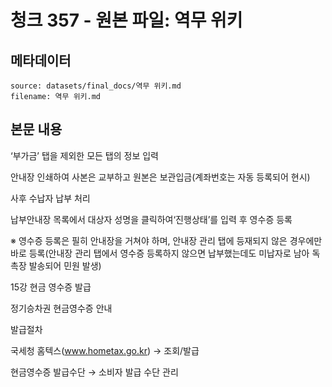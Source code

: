 # 청크 357 - 원본 파일: 역무 위키

## 메타데이터

```
source: datasets/final_docs/역무 위키.md
filename: 역무 위키.md
```

## 본문 내용

‘부가금’ 탭을 제외한 모든 탭의 정보 입력

안내장 인쇄하여 사본은 교부하고 원본은 보관입금(계좌번호는 자동 등록되어 현시)

사후 수납자 납부 처리

납부안내장 목록에서 대상자 성명을 클릭하여‘진행상태’를 입력 후 영수증 등록

※ 영수증 등록은 필히 안내장을 거쳐야 하며, 안내장 관리 탭에 등재되지 않은 경우에만 바로 등록(안내장 관리 탭에서 영수증 등록하지 않으면 납부했는데도 미납자로 남아 독촉장 발송되어 민원 발생)

15강 현금 영수증 발급

정기승차권 현금영수증 안내

발급절차

국세청 홈텍스(www.hometax.go.kr) → 조회/발급

현금영수증 발급수단 → 소비자 발급 수단 관리